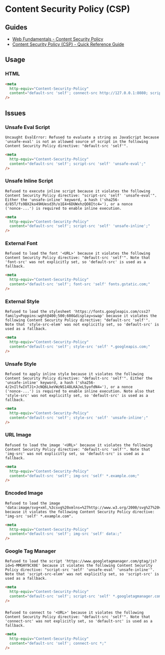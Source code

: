 # Content Security Policy (CSP)

## Guides

- [Web Fundamentals - Content Security Policy](https://developers.google.com/web/fundamentals/security/csp)
- [Content Security Policy (CSP) - Quick Reference Guide](https://content-security-policy.com)

## Usage

### HTML

```html
<meta
  http-equiv="Content-Security-Policy"
  content="default-src 'self'; connect-src http://127.0.0.1:8080; script-src 'self' 'unsafe-inline' http://127.0.0.1:8080; img-src 'self' http://127.0.0.1:8080; style-src 'self'; frame-ancestors 'self'; frame-src 'self';"
/>
```

## Issues

### Unsafe Eval Script

```log
Uncaught EvalError: Refused to evaluate a string as JavaScript because 'unsafe-eval' is not an allowed source of script in the following Content Security Policy directive: "default-src 'self'".
```

```html
<meta
  http-equiv="Content-Security-Policy"
  content="default-src 'self'; script-src 'self' 'unsafe-eval';"
/>
```

### Unsafe Inline Script

```log
Refused to execute inline script because it violates the following Content Security Policy directive: "script-src 'self' 'unsafe-eval'". Either the 'unsafe-inline' keyword, a hash ('sha256-d/85T/fs9BX2ko49HUesd3h/o1E4+6DUWxhzQO8Itc4='), or a nonce ('nonce-...') is required to enable inline execution.
```

```html
<meta
  http-equiv="Content-Security-Policy"
  content="default-src 'self'; script-src 'self' 'unsafe-inline';"
/>
```

<!-- ###

```log
Error while trying to use the following icon from the Manifest: https://assets.boxfeed.co/apple-touch-icon-144x144.png (Download error or resource isn't a valid image)
```

```html
``` -->

### External Font

```log
Refused to load the font '<URL>' because it violates the following Content Security Policy directive: "default-src 'self'". Note that 'font-src' was not explicitly set, so 'default-src' is used as a fallback.
```

```html
<meta
  http-equiv="Content-Security-Policy"
  content="default-src 'self'; font-src 'self' fonts.gstatic.com;"
/>
```

### External Style

```log
Refused to load the stylesheet 'https://fonts.googleapis.com/css2?family=Poppins:wght@400;500;600&display=swap' because it violates the following Content Security Policy directive: "default-src 'self'". Note that 'style-src-elem' was not explicitly set, so 'default-src' is used as a fallback.
```

```html
<meta
  http-equiv="Content-Security-Policy"
  content="default-src 'self'; style-src 'self' *.googleapis.com;"
/>
```

### Unsafe Style

```log
Refused to apply inline style because it violates the following Content Security Policy directive: "default-src 'self'". Either the 'unsafe-inline' keyword, a hash ('sha256-4/2nIlfwIVTJ1+JcNQ6LkeVWzNS148LKAJeL5yofdN4='), or a nonce ('nonce-...') is required to enable inline execution. Note also that 'style-src' was not explicitly set, so 'default-src' is used as a fallback.
```

```html
<meta
  http-equiv="Content-Security-Policy"
  content="default-src 'self'; style-src 'self' 'unsafe-inline';"
/>
```

### URL Image

```log
Refused to load the image '<URL>' because it violates the following Content Security Policy directive: "default-src 'self'". Note that 'img-src' was not explicitly set, so 'default-src' is used as a fallback.
```

```html
<meta
  http-equiv="Content-Security-Policy"
  content="default-src 'self'; img-src 'self' *.example.com;"
/>
```

### Encoded Image

```log
Refused to load the image 'data:image/svg+xml,%3csvg%20xmlns=%27http://www.w3.org/2000/svg%27%20version=%271.1%27%20width=%27469%27%20height=%27409%27/%3e' because it violates the following Content Security Policy directive: "img-src 'self' *.example.com".
```

```html
<meta
  http-equiv="Content-Security-Policy"
  content="default-src 'self'; img-src 'self' data:;"
/>
```

### Google Tag Manager

```log
Refused to load the script 'https://www.googletagmanager.com/gtag/js?id=G-MMGHY9CX0E' because it violates the following Content Security Policy directive: "script-src 'self' 'unsafe-eval' 'unsafe-inline'". Note that 'script-src-elem' was not explicitly set, so 'script-src' is used as a fallback.
```

```html
<meta
  http-equiv="Content-Security-Policy"
  content="default-src 'self'; script-src 'self' *.googletagmanager.com;"
/>
```

###

```log
Refused to connect to '<URL>' because it violates the following Content Security Policy directive: "default-src 'self'". Note that 'connect-src' was not explicitly set, so 'default-src' is used as a fallback.
```

```html
<meta
  http-equiv="Content-Security-Policy"
  content="default-src 'self'; connect-src *;"
/>
```
